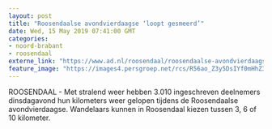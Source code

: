 ```yaml
---
layout: post
title: "Roosendaalse avondvierdaagse ‘loopt gesmeerd’"
date: Wed, 15 May 2019 07:41:00 GMT
categories: 
- noord-brabant 
- roosendaal 
externe_link: "https://www.ad.nl/roosendaal/roosendaalse-avondvierdaagse-loopt-gesmeerd~aefd548c/"
feature_image: "https://images4.persgroep.net/rcs/R56ao_Z3y5DsIYf0mHhZ3S3EeiM/diocontent/148374872/_fitwidth/400/?appId=21791a8992982cd8da851550a453bd7f&quality=0.7"
---
```


ROOSENDAAL -  Met stralend weer hebben 3.010 ingeschreven deelnemers  dinsdagavond hun kilometers weer gelopen tijdens de Roosendaalse avondvierdaagse. Wandelaars kunnen in Roosendaal kiezen tussen 3, 6 of 10 kilometer.
